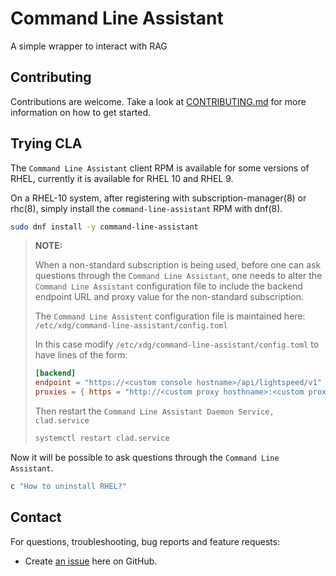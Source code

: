 # Command Line Assistant

A simple wrapper to interact with RAG

## Contributing

Contributions are welcome. Take a look at [CONTRIBUTING.md](CONTRIBUTING.md) for more information on how to get started.

## Trying CLA

The `Command Line Assistant` client RPM is available for some versions of RHEL, currently it
is available for RHEL 10 and RHEL 9.

On a RHEL-10 system, after registering with subscription-manager(8) or rhc(8), simply install
the `command-line-assistant` RPM with dnf(8).

```sh
sudo dnf install -y command-line-assistant
```

> **NOTE:**
>
> When a non-standard subscription is being used, before one can ask
> questions through the `Command Line Assistant`, one needs to alter the
> `Command Line Assistant` configuration file to include the backend
> endpoint URL and proxy value for the non-standard subscription.
>
> The `Command Line Assistent` configuration file is maintained here:
> `/etc/xdg/command-line-assistant/config.toml`
>
> In this case modify `/etc/xdg/command-line-assistant/config.toml` to have lines of the form:
>
> ```toml
> [backend]
> endpoint = "https://<custom console hostname>/api/lightspeed/v1"
> proxies = { https = "http://<custom proxy hosthname>:<custom proxy port>" }
> ```
>
> Then restart the `Command Line Assistant Daemon Service, clad.service`
>
> ```sh
> systemctl restart clad.service
> ```

Now it will be possible to ask questions through the `Command Line Assistant`.

```sh
c "How to uninstall RHEL?"
```

## Contact

For questions, troubleshooting, bug reports and feature requests:

* Create [an issue](https://github.com/rhel-lightspeed/command-line-assistant/issues/new) here on GitHub.
